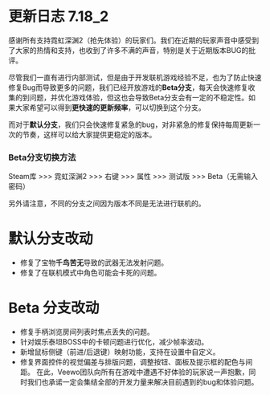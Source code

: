# 更新日志 7.18_2

感谢所有支持霓虹深渊2（抢先体验）的玩家们。我们在近期的玩家声音中感受到了大家的热情和支持，也收到了许多不满的声音，特别是关于近期版本BUG的批评。

尽管我们一直有进行内部测试，但是由于开发联机游戏经验不足，也为了防止快速修复Bug而导致更多的问题，我们已经开放游戏的**Beta分支**，每天会快速修复收集的到问题，并优化游戏体验，但这也会导致Beta分支会有一定的不稳定性。如果大家希望可以得到**更快速的更新频率**，可以切换到这个分支。

而对于**默认分支**，我们只会快速修复紧急的bug，对非紧急的修复保持每周更新一次的节奏，这样可以给大家提供更稳定的版本。

### Beta分支切换方法

Steam库 >>> 霓虹深渊2 >>> 右键 >>> 属性 >>> 测试版 >>> Beta（无需输入密码）

另外请注意，不同的分支之间因为版本不同是无法进行联机的。

# 默认分支改动

* 修复了宝物**千鸟苦无**导致的武器无法发射问题。
* 修复了在联机模式中角色可能会卡死的问题。
# Beta 分支改动

* 修复手柄浏览房间列表时焦点丢失的问题。
* 针对娱乐泰坦BOSS中的卡顿问题进行优化，减少帧率波动。
* 新增鼠标侧键（前进/后退键）映射功能，支持在设置中自定义。
* 修复界面控件的视觉偏差与排版问题，调整按钮、面板及提示框的配色与间距。
在此，Veewo团队向所有在游戏中遭遇不好体验的玩家说一声抱歉，同时我们也承诺一定会集结全部的开发力量来解决目前遇到的bug和体验问题。

